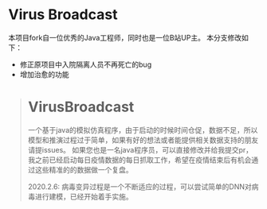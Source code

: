 # Virus Broadcast
本项目fork自一位优秀的Java工程师，同时也是一位B站UP主。
本分支修改如下：
* 修正原项目中入院隔离人员不再死亡的bug
* 增加治愈的功能
># VirusBroadcast
>一个基于java的模拟仿真程序，由于启动的时候时间仓促，数据不足，所以模型和推演过程过于简单，如果有好的想法或者能提供相关数据支持的朋友请提issues。
>如果您也是一名java程序员，可以直接修改并给我提交pr，我之前已经启动每日疫情数据的每日抓取工作，希望在疫情结束后有机会通过这些精准的的数据做一个复盘。
>
>2020.2.6:
>病毒变异过程是一个不断适应的过程，可以尝试简单的DNN对病毒进行建模，已经开始着手实施。
